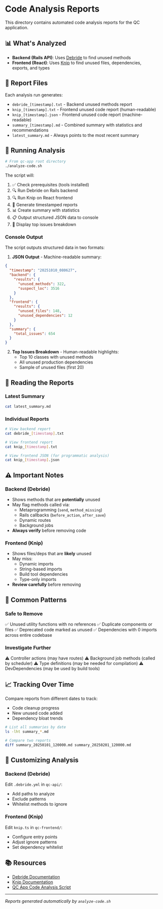 # Code Analysis Reports

This directory contains automated code analysis reports for the QC application.

## 📊 What's Analyzed

- **Backend (Rails API)**: Uses [Debride](https://github.com/seattlerb/debride) to find unused methods
- **Frontend (React)**: Uses [Knip](https://github.com/webpro/knip) to find unused files, dependencies, exports, and types

## 📁 Report Files

Each analysis run generates:
- `debride_[timestamp].txt` - Backend unused methods report
- `knip_[timestamp].txt` - Frontend unused code report (human-readable)
- `knip_[timestamp].json` - Frontend unused code report (machine-readable)
- `summary_[timestamp].md` - Combined summary with statistics and recommendations
- `latest_summary.md` - Always points to the most recent summary

## 🚀 Running Analysis

```bash
# From qc-app root directory
./analyze-code.sh
```

The script will:
1. ✅ Check prerequisites (tools installed)
2. 🔍 Run Debride on Rails backend
3. 🔍 Run Knip on React frontend
4. 📄 Generate timestamped reports
5. 📊 Create summary with statistics
6. 📋 Output structured JSON data to console
7. 📑 Display top issues breakdown

### Console Output

The script outputs structured data in two formats:

1. **JSON Output** - Machine-readable summary:
```json
{
  "timestamp": "20251010_080627",
  "backend": {
    "results": {
      "unused_methods": 322,
      "suspect_loc": 3516
    }
  },
  "frontend": {
    "results": {
      "unused_files": 148,
      "unused_dependencies": 12
    }
  },
  "summary": {
    "total_issues": 654
  }
}
```

2. **Top Issues Breakdown** - Human-readable highlights:
   - Top 10 classes with unused methods
   - All unused production dependencies
   - Sample of unused files (first 20)

## 📖 Reading the Reports

### Latest Summary
```bash
cat latest_summary.md
```

### Individual Reports
```bash
# View backend report
cat debride_[timestamp].txt

# View frontend report
cat knip_[timestamp].txt

# View frontend JSON (for programmatic analysis)
cat knip_[timestamp].json
```

## ⚠️ Important Notes

### Backend (Debride)
- Shows methods that are **potentially** unused
- May flag methods called via:
  - Metaprogramming (`send`, `method_missing`)
  - Rails callbacks (`before_action`, `after_save`)
  - Dynamic routes
  - Background jobs
- **Always verify** before removing code

### Frontend (Knip)
- Shows files/deps that are **likely** unused
- May miss:
  - Dynamic imports
  - String-based imports
  - Build tool dependencies
  - Type-only imports
- **Review carefully** before removing

## 🎯 Common Patterns

### Safe to Remove
✅ Unused utility functions with no references
✅ Duplicate components or files
✅ Deprecated code marked as unused
✅ Dependencies with 0 imports across entire codebase

### Investigate Further
⚠️ Controller actions (may have routes)
⚠️ Background job methods (called by scheduler)
⚠️ Type definitions (may be needed for compilation)
⚠️ DevDependencies (may be used by build tools)

## 📈 Tracking Over Time

Compare reports from different dates to track:
- Code cleanup progress
- New unused code added
- Dependency bloat trends

```bash
# List all summaries by date
ls -lht summary_*.md

# Compare two reports
diff summary_20250101_120000.md summary_20250201_120000.md
```

## 🔧 Customizing Analysis

### Backend (Debride)
Edit `.debride.yml` in `qc-api/`:
- Add paths to analyze
- Exclude patterns
- Whitelist methods to ignore

### Frontend (Knip)
Edit `knip.ts` in `qc-frontend/`:
- Configure entry points
- Adjust ignore patterns
- Set dependency whitelist

## 📚 Resources

- [Debride Documentation](https://github.com/seattlerb/debride)
- [Knip Documentation](https://knip.dev/)
- [QC App Code Analysis Script](../analyze-code.sh)

---

*Reports generated automatically by `analyze-code.sh`*
